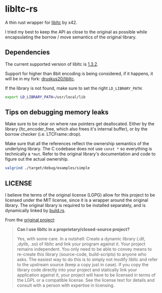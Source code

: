 # libltc-rs

A thin rust wrapper for [libltc](https://github.com/x42/libltc) by x42.

I tried my best to keep the API as close to the original as possible while
encapsulating the borrow / move semantics of the original library.

## Dependencies

The current supported version of libltc is [1.3.2](https://github.com/x42/libltc/releases/tag/v1.3.2).

Support for higher than 8bit encoding is being considered, if it happens, it
will be in my fork: [druskus20/libltc](https://github.com/druskus20/libltc). 

If the library is not found, make sure to set the right `LD_LIBRARY_PATH`:

```bash
export LD_LIBRARY_PATH=/usr/local/lib 
```

## Tips on debugging memory leaks

Make sure to be clear on where raw pointers get deallocated. Either by the
library (ltc_encoder_free, which also frees it's internal buffer), or by the
borrow checker (i.e. LTCFrame::drop).

Make sure that all the references reflect the ownership semantics of the
underlying library. The C codebase does not use `const *` so everything is
technically a `*mut`. Refer to the original library's documentation and code to
figure out the actual ownership.

```bash
valgrind ./target/debug/examples/simple
```

## LICENSE

I believe the terms of the original license (LGPG) allow for this project to be
licensed under the MIT license, since it is a wrapper around the original
library. The original library is required to be installed separately, and
is dynamically linked by [build.rs](./build.rs).

From the [original project](https://x42.github.io/libltc/index.html):

> **Can I use libltc in a proprietary/closed-source project?**
>
> Yes, with some care. In a nutshell: Create a dynamic library (.dll, ,dylib,
> .so) of libltc and link your program against it. Your project remains
> independent. You only need to be able to convey means to re-create this
> library (source-code, build-scripts) to anyone who asks. The easiest way to
> do this is to simply not modify libltc and refer to the upstream source (keep
> a copy just in case). If you copy the library code directly into your project
> and statically link your application against it, your project will have to be
> licensed in terms of the LGPL or a compatible license. See the license text
> for details and consult with a person with expertise in licensing.

